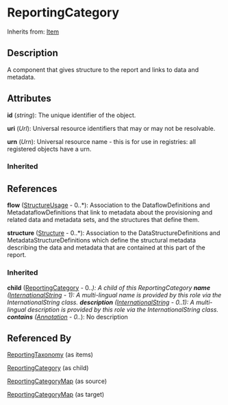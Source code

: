 
# ReportingCategory

Inherits from: [Item](../Base/Item.md)



## Description

A component that gives structure to the report and links to data and metadata.


## Attributes

**id** (*string*): The unique identifier of the object.

**uri** (*Url*): Universal resource identifiers that may or may not be resolvable.

**urn** (*Urn*): Universal resource name - this is for use in registries: all registered objects have a urn.

### Inherited



## References

**flow** ([StructureUsage](../Base/StructureUsage.md) - 0..*): Association to the DataflowDefinitions and MetadataflowDefinitions that link to metadata about the provisioning and related data and metadata sets, and the structures that define them.

**structure** ([Structure](../Base/Structure.md) - 0..*): Association to the DataStructureDefinitions and MetadataStructureDefinitions which define the structural metadata describing the data and metadata that are contained at this part of the report.

### Inherited

**child** ([ReportingCategory](ReportingCategory.md) - 0..*): A child of this ReportingCategory
**name** ([InternationalString](../Base/InternationalString.md) - 1): A multi-lingual name is provided by this role via the InternationalString class.
**description** ([InternationalString](../Base/InternationalString.md) - 0..1): A multi-lingual description is provided by this role via the InternationalString class.
**contains** ([Annotation](../Base/Annotation.md) - 0..*): No description


## Referenced By

[ReportingTaxonomy](ReportingTaxonomy.md) (as items)

[ReportingCategory](ReportingCategory.md) (as child)

[ReportingCategoryMap](../ItemSchemeMaps/ReportingCategoryMap.md) (as source)

[ReportingCategoryMap](../ItemSchemeMaps/ReportingCategoryMap.md) (as target)


